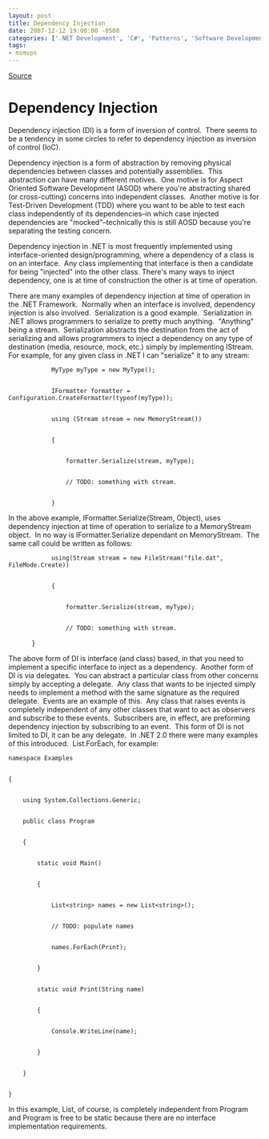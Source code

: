 ```yaml
---
layout: post
title: Dependency Injection
date: 2007-12-12 19:00:00 -0500
categories: ['.NET Development', 'C#', 'Patterns', 'Software Development']
tags:
- msmvps
---
```

[Source](http://blogs.msmvps.com/peterritchie/2007/12/13/dependancy-injection/ "Permalink to Dependency Injection")

# Dependency Injection

Dependency injection (DI) is a form of inversion of control.  There seems to be a tendency in some circles to refer to dependency injection as inversion of control (IoC). 

Dependency injection is a form of abstraction by removing physical dependencies between classes and potentially assemblies.  This abstraction can have many different motives.  One motive is for Aspect Oriented Software Development (ASOD) where you're abstracting shared (or cross-cutting) concerns into independent classes.  Another motive is for Test-Driven Development (TDD) where you want to be able to test each class independently of its dependencies–in which case injected dependencies are "mocked"–technically this is still AOSD because you're separating the testing concern.

Dependency injection in .NET is most frequently implemented using interface-oriented design/programming, where a dependency of a class is on an interface.  Any class implementing that interface is then a candidate for being "injected" into the other class. There's many ways to inject dependency, one is at time of construction the other is at time of operation. 

There are many examples of dependency injection at time of operation in the .NET Framework.  Normally when an interface is involved, dependency injection is also involved.  Serialization is a good example.  Serialization in .NET allows programmers to serialize to pretty much anything.  "Anything" being a stream.  Serialization abstracts the destination from the act of serializing and allows programmers to inject a dependency on any type of destination (media, resource, mock, etc.) simply by implementing IStream.  For example, for any given class in .NET I can "serialize" it to any stream:

  

    
    
                MyType myType = new MyType();
    
    
                IFormatter formatter = Configuration.CreateFormatter(typeof(myType));
    
    
                using (Stream stream = new MemoryStream())
    
    
                {
    
    
                    formatter.Serialize(stream, myType);
    
    
                    // TODO: something with stream.
    
    
                }

In the above example, IFormatter.Serialize(Stream, Object), uses dependency injection at time of operation to serialize to a MemoryStream object.  In no way is IFormatter.Serialize dependant on MemoryStream.  The same call could be written as follows:

  

    
    
                using(Stream stream = new FileStream("file.dat", FileMode.Create))
    
    
                {
    
    
                    formatter.Serialize(stream, myType);
    
    
                    // TODO: something with stream.

            }

The above form of DI is interface (and class) based, in that you need to implement a specific interface to inject as a dependency.  Another form of DI is via delegates.  You can abstract a particular class from other concerns simply by accepting a delegate.  Any class that wants to be injected simply needs to implement a method with the same signature as the required delegate.  Events are an example of this.  Any class that raises events is completely independent of any other classes that want to act as observers and subscribe to these events.  Subscribers are, in effect, are preforming dependency injection by subscribing to an event.  This form of DI is not limited to DI, it can be any delegate.  In .NET 2.0 there were many examples of this introduced.  List.ForEach, for example:

  

    
    
    namespace Examples
    
    
    {
    
    
        using System.Collections.Generic;
    
    
        public class Program
    
    
        {
    
    
            static void Main()
    
    
            {
    
    
                List<string> names = new List<string>();
    
    
                // TODO: populate names
    
    
                names.ForEach(Print);
    
    
            }
    
    
            static void Print(String name)
    
    
            {
    
    
                Console.WriteLine(name);
    
    
            }
    
    
        }
    
    
    }

In this example, List<T>, of course, is completely independent from Program and Program is free to be static because there are no interface implementation requirements.

